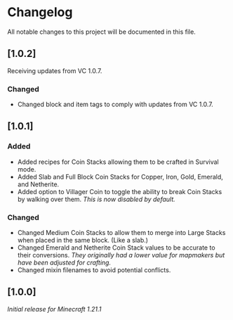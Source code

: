 # Changelog

All notable changes to this project will be documented in this file.

## [1.0.2]

Receiving updates from VC 1.0.7.

### Changed

- Changed block and item tags to comply with updates from VC 1.0.7.

## [1.0.1]

### Added

- Added recipes for Coin Stacks allowing them to be crafted in Survival mode.
- Added Slab and Full Block Coin Stacks for Copper, Iron, Gold, Emerald, and Netherite.
- Added option to Villager Coin to toggle the ability to break Coin Stacks by walking over them. 
_This is now disabled by default._

### Changed

- Changed Medium Coin Stacks to allow them to merge into Large Stacks when placed in the same block. (Like a slab.)
- Changed Emerald and Netherite Coin Stack values to be accurate to their conversions. 
_They originally had a lower value for mapmakers but have been adjusted for crafting._
- Changed mixin filenames to avoid potential conflicts.

## [1.0.0]

_Initial release for Minecraft 1.21.1_
